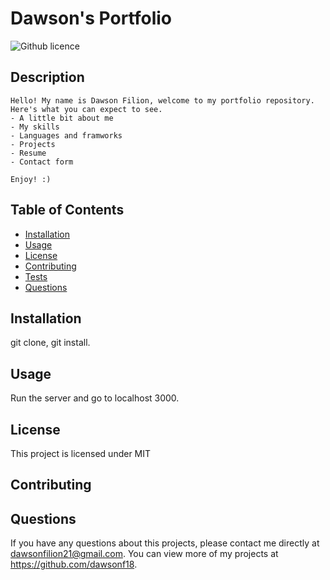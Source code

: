# Dawson's Portfolio
  ![Github licence](http://img.shields.io/badge/license-MIT-blue.svg)
  
  ## Description
    Hello! My name is Dawson Filion, welcome to my portfolio repository. Here's what you can expect to see.
    - A little bit about me
    - My skills
    - Languages and framworks
    - Projects
    - Resume
    - Contact form

    Enjoy! :)
  ## Table of Contents
  * [Installation](#installation)
  * [Usage](#usage)
  * [License](#license)
  * [Contributing](#contributing)
  * [Tests](#tests)
  * [Questions](#questions)
  
  ## Installation 
  git clone, git install.
  ## Usage 
  Run the server and go to localhost 3000.
  ## License 
  This project is licensed under MIT
  ## Contributing 
  
  ## Questions
  If you have any questions about this projects, please contact me directly at dawsonfilion21@gmail.com. You can view more of my projects at https://github.com/dawsonf18.
